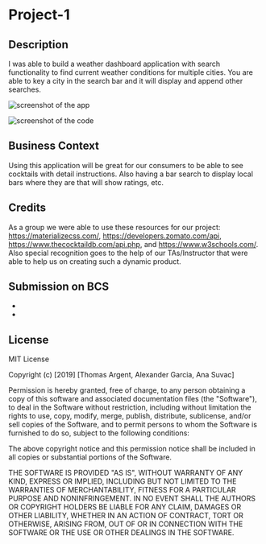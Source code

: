 # Project-1


## Description
I was able to build a weather dashboard application with search functionality to find current weather conditions for multiple cities. You are able to key a city in the search bar and it will display and append other searches.




![screenshot of the app]()

![screenshot of the code]()


## Business Context
Using this application will be great for our consumers to be able to see cocktails with detail instructions. Also having a bar search to display local bars where they are that will show ratings, etc.




## Credits
As a group we were able to use these resources for our project: https://materializecss.com/, https://developers.zomato.com/api, https://www.thecocktaildb.com/api.php, and https://www.w3schools.com/. Also special recognition goes to the help of our TAs/Instructor that were able to help us on creating such a dynamic product.

## Submission on BCS

* 
* 

## License
MIT License

Copyright (c) [2019] [Thomas Argent, Alexander Garcia, Ana Suvac]

Permission is hereby granted, free of charge, to any person obtaining a copy
of this software and associated documentation files (the "Software"), to deal
in the Software without restriction, including without limitation the rights
to use, copy, modify, merge, publish, distribute, sublicense, and/or sell
copies of the Software, and to permit persons to whom the Software is
furnished to do so, subject to the following conditions:

The above copyright notice and this permission notice shall be included in all
copies or substantial portions of the Software.

THE SOFTWARE IS PROVIDED "AS IS", WITHOUT WARRANTY OF ANY KIND, EXPRESS OR
IMPLIED, INCLUDING BUT NOT LIMITED TO THE WARRANTIES OF MERCHANTABILITY,
FITNESS FOR A PARTICULAR PURPOSE AND NONINFRINGEMENT. IN NO EVENT SHALL THE
AUTHORS OR COPYRIGHT HOLDERS BE LIABLE FOR ANY CLAIM, DAMAGES OR OTHER
LIABILITY, WHETHER IN AN ACTION OF CONTRACT, TORT OR OTHERWISE, ARISING FROM,
OUT OF OR IN CONNECTION WITH THE SOFTWARE OR THE USE OR OTHER DEALINGS IN THE
SOFTWARE.